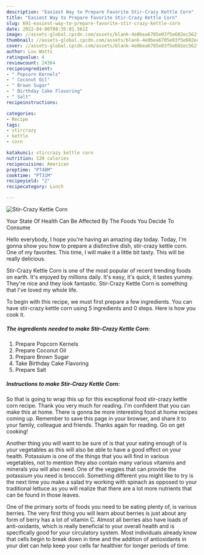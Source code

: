 ```yaml
---
description: "Easiest Way to Prepare Favorite Stir-Crazy Kettle Corn"
title: "Easiest Way to Prepare Favorite Stir-Crazy Kettle Corn"
slug: 691-easiest-way-to-prepare-favorite-stir-crazy-kettle-corn
date: 2022-04-06T08:35:01.561Z
image: //assets-global.cpcdn.com/assets/blank-4e0bea6785e03f5e602ec562f230caae08da540cada707380b4fe1bbebba43da.png
thumbnail: //assets-global.cpcdn.com/assets/blank-4e0bea6785e03f5e602ec562f230caae08da540cada707380b4fe1bbebba43da.png
cover: //assets-global.cpcdn.com/assets/blank-4e0bea6785e03f5e602ec562f230caae08da540cada707380b4fe1bbebba43da.png
author: Lou Watts
ratingvalue: 4
reviewcount: 24364
recipeingredient:
- " Popcorn Kernels"
- " Coconut Oil"
- " Brown Sugar"
- " Birthday Cake Flavoring"
- " Salt"
recipeinstructions:

categories:
- Recipe
tags:
- stircrazy
- kettle
- corn

katakunci: stircrazy kettle corn 
nutrition: 120 calories
recipecuisine: American
preptime: "PT40M"
cooktime: "PT31M"
recipeyield: "2"
recipecategory: Lunch

---
```



![Stir-Crazy Kettle Corn](//assets-global.cpcdn.com/assets/blank-4e0bea6785e03f5e602ec562f230caae08da540cada707380b4fe1bbebba43da.png)

Your State Of Health Can Be Affected By The Foods You Decide To Consume

Hello everybody, I hope you're having an amazing day today. Today, I'm gonna show you how to prepare a distinctive dish, stir-crazy kettle corn. One of my favorites. This time, I will make it a little bit tasty. This will be really delicious.

Stir-Crazy Kettle Corn is one of the most popular of recent trending foods on earth. It's enjoyed by millions daily. It's easy, it's quick, it tastes yummy. They're nice and they look fantastic. Stir-Crazy Kettle Corn is something that I've loved my whole life.




To begin with this recipe, we must first prepare a few ingredients. You can have stir-crazy kettle corn using 5 ingredients and 0 steps. Here is how you cook it.

<!--inarticleads1-->

##### The ingredients needed to make Stir-Crazy Kettle Corn:

1. Prepare  Popcorn Kernels
1. Prepare  Coconut Oil
1. Prepare  Brown Sugar
1. Take  Birthday Cake Flavoring
1. Prepare  Salt




<!--inarticleads2-->

##### Instructions to make Stir-Crazy Kettle Corn:





So that is going to wrap this up for this exceptional food stir-crazy kettle corn recipe. Thank you very much for reading. I'm confident that you can make this at home. There is gonna be more interesting food at home recipes coming up. Remember to save this page in your browser, and share it to your family, colleague and friends. Thanks again for reading. Go on get cooking!

Another thing you will want to be sure of is that your eating enough of is your vegetables as this will also be able to have a good effect on your health. Potassium is one of the things that you will find in various vegetables, not to mention they also contain many various vitamins and minerals you will also need. One of the veggies that can provide the potassium you need is broccoli. Something different you might like to try is the next time you make a salad try working with spinach as opposed to your traditional lettuce as you will realize that there are a lot more nutrients that can be found in those leaves.

One of the primary sorts of foods you need to be eating plenty of, is various berries. The very first thing you will learn about berries is just about any form of berry has a lot of vitamin C. Almost all berries also have loads of anti-oxidants, which is really beneficial to your overall health and is specifically good for your circulatory system. Most individuals already know that cells begin to break down in time and the addition of antioxidants in your diet can help keep your cells far healthier for longer periods of time.

